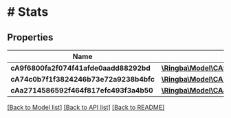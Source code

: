 # # Stats

## Properties

Name | Type | Description | Notes
------------ | ------------- | ------------- | -------------
**cA9f6800fa2f074f41afde0aadd88292bd** | [**\Ringba\Model\CA9f6800fa2f074f41afde0aadd88292bd**](CA9f6800fa2f074f41afde0aadd88292bd.md) |  |
**cA74c0b7f1f3824246b73e72a9238b4bfc** | [**\Ringba\Model\CA74c0b7f1f3824246b73e72a9238b4bfc**](CA74c0b7f1f3824246b73e72a9238b4bfc.md) |  |
**cAa2714586592f464f817efc493f3a4b50** | [**\Ringba\Model\CAa2714586592f464f817efc493f3a4b50**](CAa2714586592f464f817efc493f3a4b50.md) |  |

[[Back to Model list]](../../README.md#models) [[Back to API list]](../../README.md#endpoints) [[Back to README]](../../README.md)
